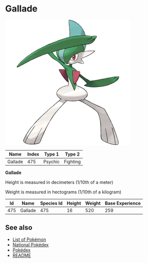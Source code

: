 # Gallade


![Gallade](images/475.png)

| **Name** | **Index** | **Type 1** | **Type 2** |
|----|----|----|----|
| Gallade | 475 | Psychic | Fighting  |

**Gallade** 


Height is measured in decimeters (1/10th of a meter)

Weight is measured in hectograms (1/10th of a kilogram)

| **Id** | **Name** | **Species Id** | **Height** | **Weight** | **Base Experience** |
|--------|----------|----------------|------------|------------|---------------------|
| 475 | Gallade | 475 | 16 | 520 | 259 |


## See also

- [List of Pokémon](../pokemon.md)
- [National Pokédex](../national_pokedex.md)
- [Pokédex](../pokedex.md)
- [README](../README.md)
